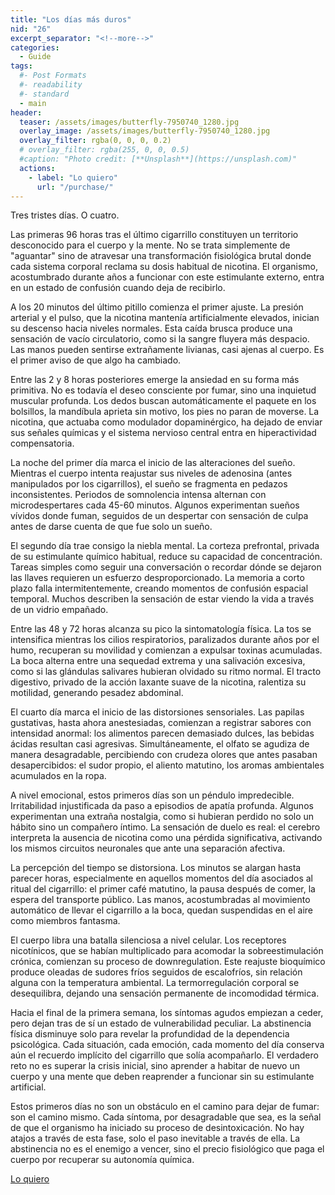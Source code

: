 ```yaml
---
title: "Los días más duros"
nid: "26"
excerpt_separator: "<!--more-->"
categories:
  - Guide
tags:
  #- Post Formats
  #- readability
  #- standard
  - main
header:
  teaser: /assets/images/butterfly-7950740_1280.jpg
  overlay_image: /assets/images/butterfly-7950740_1280.jpg
  overlay_filter: rgba(0, 0, 0, 0.2)
  # overlay_filter: rgba(255, 0, 0, 0.5)
  #caption: "Photo credit: [**Unsplash**](https://unsplash.com)"
  actions:
    - label: "Lo quiero"
      url: "/purchase/"
---
```


Tres tristes días. O cuatro.

<!--more-->

Las primeras 96 horas tras el último cigarrillo constituyen un territorio desconocido para el cuerpo y la mente. No se trata simplemente de "aguantar" sino de atravesar una transformación fisiológica brutal donde cada sistema corporal reclama su dosis habitual de nicotina. El organismo, acostumbrado durante años a funcionar con este estimulante externo, entra en un estado de confusión cuando deja de recibirlo.  

A los 20 minutos del último pitillo comienza el primer ajuste. La presión arterial y el pulso, que la nicotina mantenía artificialmente elevados, inician su descenso hacia niveles normales. Esta caída brusca produce una sensación de vacío circulatorio, como si la sangre fluyera más despacio. Las manos pueden sentirse extrañamente livianas, casi ajenas al cuerpo. Es el primer aviso de que algo ha cambiado.  

Entre las 2 y 8 horas posteriores emerge la ansiedad en su forma más primitiva. No es todavía el deseo consciente por fumar, sino una inquietud muscular profunda. Los dedos buscan automáticamente el paquete en los bolsillos, la mandíbula aprieta sin motivo, los pies no paran de moverse. La nicotina, que actuaba como modulador dopaminérgico, ha dejado de enviar sus señales químicas y el sistema nervioso central entra en hiperactividad compensatoria.  

La noche del primer día marca el inicio de las alteraciones del sueño. Mientras el cuerpo intenta reajustar sus niveles de adenosina (antes manipulados por los cigarrillos), el sueño se fragmenta en pedazos inconsistentes. Periodos de somnolencia intensa alternan con microdespertares cada 45-60 minutos. Algunos experimentan sueños vívidos donde fuman, seguidos de un despertar con sensación de culpa antes de darse cuenta de que fue solo un sueño.  

El segundo día trae consigo la niebla mental. La corteza prefrontal, privada de su estimulante químico habitual, reduce su capacidad de concentración. Tareas simples como seguir una conversación o recordar dónde se dejaron las llaves requieren un esfuerzo desproporcionado. La memoria a corto plazo falla intermitentemente, creando momentos de confusión espacial temporal. Muchos describen la sensación de estar viendo la vida a través de un vidrio empañado.  

Entre las 48 y 72 horas alcanza su pico la sintomatología física. La tos se intensifica mientras los cilios respiratorios, paralizados durante años por el humo, recuperan su movilidad y comienzan a expulsar toxinas acumuladas. La boca alterna entre una sequedad extrema y una salivación excesiva, como si las glándulas salivares hubieran olvidado su ritmo normal. El tracto digestivo, privado de la acción laxante suave de la nicotina, ralentiza su motilidad, generando pesadez abdominal.  

El cuarto día marca el inicio de las distorsiones sensoriales. Las papilas gustativas, hasta ahora anestesiadas, comienzan a registrar sabores con intensidad anormal: los alimentos parecen demasiado dulces, las bebidas ácidas resultan casi agresivas. Simultáneamente, el olfato se agudiza de manera desagradable, percibiendo con crudeza olores que antes pasaban desapercibidos: el sudor propio, el aliento matutino, los aromas ambientales acumulados en la ropa.  

A nivel emocional, estos primeros días son un péndulo impredecible. Irritabilidad injustificada da paso a episodios de apatía profunda. Algunos experimentan una extraña nostalgia, como si hubieran perdido no solo un hábito sino un compañero íntimo. La sensación de duelo es real: el cerebro interpreta la ausencia de nicotina como una pérdida significativa, activando los mismos circuitos neuronales que ante una separación afectiva.  

La percepción del tiempo se distorsiona. Los minutos se alargan hasta parecer horas, especialmente en aquellos momentos del día asociados al ritual del cigarrillo: el primer café matutino, la pausa después de comer, la espera del transporte público. Las manos, acostumbradas al movimiento automático de llevar el cigarrillo a la boca, quedan suspendidas en el aire como miembros fantasma.  

El cuerpo libra una batalla silenciosa a nivel celular. Los receptores nicotínicos, que se habían multiplicado para acomodar la sobreestimulación crónica, comienzan su proceso de downregulation. Este reajuste bioquímico produce oleadas de sudores fríos seguidos de escalofríos, sin relación alguna con la temperatura ambiental. La termorregulación corporal se desequilibra, dejando una sensación permanente de incomodidad térmica.  

Hacia el final de la primera semana, los síntomas agudos empiezan a ceder, pero dejan tras de sí un estado de vulnerabilidad peculiar. La abstinencia física disminuye solo para revelar la profundidad de la dependencia psicológica. Cada situación, cada emoción, cada momento del día conserva aún el recuerdo implícito del cigarrillo que solía acompañarlo. El verdadero reto no es superar la crisis inicial, sino aprender a habitar de nuevo un cuerpo y una mente que deben reaprender a funcionar sin su estimulante artificial.  

Estos primeros días no son un obstáculo en el camino para dejar de fumar: son el camino mismo. Cada síntoma, por desagradable que sea, es la señal de que el organismo ha iniciado su proceso de desintoxicación. No hay atajos a través de esta fase, solo el paso inevitable a través de ella. La abstinencia no es el enemigo a vencer, sino el precio fisiológico que paga el cuerpo por recuperar su autonomía química.


[Lo quiero](../../purchase/)


